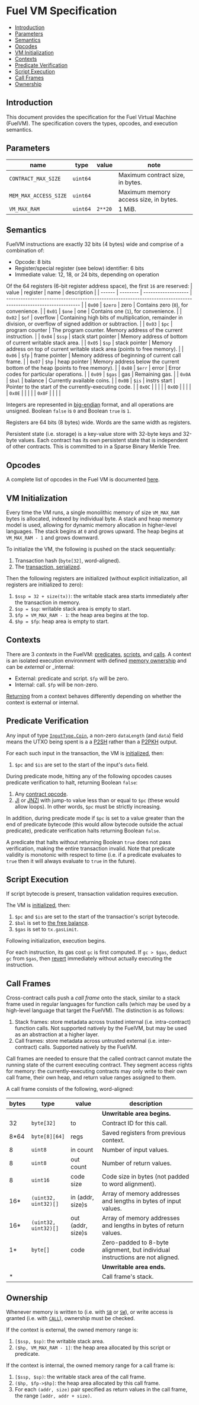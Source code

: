 # Fuel VM Specification

- [Introduction](#introduction)
- [Parameters](#parameters)
- [Semantics](#semantics)
- [Opcodes](#opcodes)
- [VM Initialization](#vm-initialization)
- [Contexts](#contexts)
- [Predicate Verification](#predicate-verification)
- [Script Execution](#script-execution)
- [Call Frames](#call-frames)
- [Ownership](#ownership)

## Introduction

This document provides the specification for the Fuel Virtual Machine (FuelVM). The specification covers the types, opcodes, and execution semantics.

## Parameters

| name                  | type     | value   | note                                  |
| --------------------- | -------- | ------- | ------------------------------------- |
| `CONTRACT_MAX_SIZE`   | `uint64` |         | Maximum contract size, in bytes.      |
| `MEM_MAX_ACCESS_SIZE` | `uint64` |         | Maximum memory access size, in bytes. |
| `VM_MAX_RAM`          | `uint64` | `2**20` | 1 MiB.                                |

## Semantics

FuelVM instructions are exactly 32 bits (4 bytes) wide and comprise of a combination of:
* Opcode: 8 bits
* Register/special register (see below) identifier: 6 bits
* Immediate value: 12, 18, or 24 bits, depending on operation

Of the 64 registers (6-bit register address space), the first `16` are reserved:
| value  | register | name                | description                                                                                                   |
| ------ | -------- | ------------------- | ------------------------------------------------------------------------------------------------------------- |
| `0x00` | `$zero`  | zero                | Contains zero (`0`), for convenience.                                                                         |
| `0x01` | `$one`   | one                 | Contains one (`1`), for convenience.                                                                          |
| `0x02` | `$of`    | overflow            | Containing high bits of multiplication, remainder in division, or overflow of signed addition or subtraction. |
| `0x03` | `$pc`    | program counter     | The program counter. Memory address of the current instruction.                                               |
| `0x04` | `$ssp`   | stack start pointer | Memory address of bottom of current writable stack area.                                                      |
| `0x05` | `$sp`    | stack pointer       | Memory address on top of current writable stack area (points to free memory).                                 |
| `0x06` | `$fp`    | frame pointer       | Memory address of beginning of current call frame.                                                            |
| `0x07` | `$hp`    | heap pointer        | Memory address below the current bottom of the heap (points to free memory).                                  |
| `0x08` | `$err`   | error               | Error codes for particular operations.                                                                        |
| `0x09` | `$gas`   | gas                 | Remaining gas.                                                                                                |
| `0x0A` | `$bal`   | balance             | Currently available coins.                                                                                    |
| `0x0B` | `$is`    | instrs start        | Pointer to the start of the currently-executing code.                                                         |
| `0x0C` |          |                     |                                                                                                               |
| `0x0D` |          |                     |                                                                                                               |
| `0x0E` |          |                     |                                                                                                               |
| `0x0F` |          |                     |                                                                                                               |

Integers are represented in [big-endian](https://en.wikipedia.org/wiki/Endianness) format, and all operations are unsigned. Boolean `false` is `0` and Boolean `true` is `1`.

Registers are 64 bits (8 bytes) wide. Words are the same width as registers.

Persistent state (i.e. storage) is a key-value store with 32-byte keys and 32-byte values. Each contract has its own persistent state that is independent of other contracts. This is committed to in a Sparse Binary Merkle Tree.

## Opcodes

A complete list of opcodes in the Fuel VM is documented [here](./opcodes.md).

## VM Initialization

Every time the VM runs, a single monolithic memory of size `VM_MAX_RAM` bytes is allocated, indexed by individual byte. A stack and heap memory model is used, allowing for dynamic memory allocation in higher-level languages. The stack begins at `0` and grows upward. The heap begins at `VM_MAX_RAM - 1` and grows downward.

To initialize the VM, the following is pushed on the stack sequentially:
1. Transaction hash (`byte[32]`, word-aligned).
1. The [transaction, serialized](./tx_format.md).

Then the following registers are initialized (without explicit initialization, all registers are initialized to zero):
1. `$ssp = 32 + size(tx))`: the writable stack area starts immediately after the transaction in memory.
1. `$sp = $sp`: writable stack area is empty to start.
1. `$fp = VM_MAX_RAM - 1`: the heap area begins at the top.
1. `$hp = $fp`: heap area is empty to start.

## Contexts

There are 3 _contexts_ in the FuelVM: [predicates](#predicate-verification), [scripts](#script-execution), and [calls](./opcodes.md#call-call-contract). A context is an isolated execution environment with defined [memory ownership](#ownership) and can be _external_ or _internal:
- External: predicate and script. `$fp` will be zero.
- Internal: call. `$fp` will be non-zero.

[Returning](./opcodes.md#return-return-from-call) from a context behaves differently depending on whether the context is external or internal.

## Predicate Verification

Any input of type [`InputType.Coin`](./tx_format.md), a non-zero `dataLength` (and `data`) field means the UTXO being spent is a a [P2SH](https://en.bitcoinwiki.org/wiki/P2SH) rather than a [P2PKH](https://en.bitcoinwiki.org/wiki/Pay-to-Pubkey_Hash) output.

For each such input in the transaction, the VM is [initialized](#vm-initialization), then:
1. `$pc`  and `$is` are set to the start of the input's `data` field.

During predicate mode, hitting any of the following opcodes causes predicate verification to halt, returning Boolean `false`:
1. Any [contract opcode](./opcodes.md#contract-opcodes).
1. [JI](./opcodes.md#ji-jump-immediate) or [JNZI](./opcodes.md#jnzi-jump-if-not-zero-immediate) with jump-to value less than or equal to `$pc` (these would allow loops). In other words, `$pc` must be strictly increasing.

In addition, during predicate mode if `$pc` is set to a value greater than the end of predicate bytecode (this would allow bytecode outside the actual predicate), predicate verification halts returning Boolean `false`.

A predicate that halts without returning Boolean `true` does not pass verification, making the entire transaction invalid. Note that predicate validity is monotonic with respect to time (i.e. if a predicate evaluates to `true` then it will always evaluate to `true` in the future).

## Script Execution

If script bytecode is present, transaction validation requires execution.

The VM is [initialized](#vm-initialization), then:
1. `$pc` and `$is` are set to the start of the transaction's script bytecode.
1. `$bal` is set to [the free balance](./tx_validity.md#validity-rules).
1. `$gas` is set to `tx.gasLimit`.

Following initialization, execution begins.

For each instruction, its gas cost `gc` is first computed. If `gc > $gas`, deduct `gc` from `$gas`, then [revert](./opcodes.md#revert-revert) immediately without actually executing the instruction. 

## Call Frames

Cross-contract calls push a _call frame_ onto the stack, similar to a stack frame used in regular languages for function calls (which may be used by a high-level language that target the FuelVM). The distinction is as follows:
1. Stack frames: store metadata across trusted internal (i.e. intra-contract) function calls. Not supported natively by the FuelVM, but may be used as an abstraction at a higher layer.
1. Call frames: store metadata across untrusted external (i.e. inter-contract) calls. Supported natively by the FuelVM.

Call frames are needed to ensure that the called contract cannot mutate the running state of the current executing contract. They segment access rights for memory: the currently-executing contracts may only write to their own call frame, their own heap, and return value ranges assigned to them.

A call frame consists of the following, word-aligned:

| bytes | type                 | value             | description                                                                   |
| ----- | -------------------- | ----------------- | ----------------------------------------------------------------------------- |
|       |                      |                   | **Unwritable area begins.**                                                   |
| 32    | `byte[32]`           | to                | Contract ID for this call.                                                    |
| 8*64  | `byte[8][64]`        | regs              | Saved registers from previous context.                                        |
| 8     | `uint8`              | in count          | Number of input values.                                                       |
| 8     | `uint8`              | out count         | Number of return values.                                                      |
| 8     | `uint16`             | code size         | Code size in bytes (not padded to word alignment).                            |
| 16*   | `(uint32, uint32)[]` | in (addr, size)s  | Array of memory addresses and lengths in bytes of input values.               |
| 16*   | `(uint32, uint32)[]` | out (addr, size)s | Array of memory addresses and lengths in bytes of return values.              |
| 1*    | `byte[]`             | code              | Zero-padded to 8-byte alignment, but individual instructions are not aligned. |
|       |                      |                   | **Unwritable area ends.**                                                     |
| *     |                      |                   | Call frame's stack.                                                           |

## Ownership

Whenever memory is written to (i.e. with [`SB`](./opcodes.md#sb-store-byte) or [`SW`](./opcodes.md#sw-store-word)), or write access is granted (i.e. with [`CALL`](./opcodes.md#call-call-contract)), ownership must be checked.

If the context is external, the owned memory range is:
1. `[$ssp, $sp)`: the writable stack area.
1. `($hp, VM_MAX_RAM - 1]`: the heap area allocated by this script or predicate.

If the context is internal, the owned memory range for a call frame is:
1. `[$ssp, $sp)`: the writable stack area of the call frame.
1. `($hp, $fp->$hp]`: the heap area allocated by this call frame.
1. For each `(addr, size)` pair specified as return values in the call frame, the range `[addr, addr + size)`.
